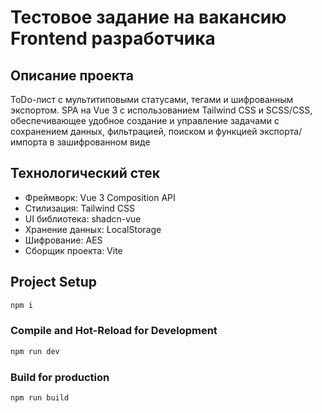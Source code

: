 # Тестовое задание на вакансию Frontend разработчика

## Описание проекта

ToDo-лист с мультитиповыми статусами, тегами и шифрованным экспортом. SPA на Vue 3 с использованием Tailwind CSS и SCSS/CSS, обеспечивающее удобное создание и управление задачами с сохранением данных, фильтрацией, поиском и функцией экспорта/импорта в зашифрованном виде

## Технологический стек

- Фреймворк: Vue 3 Composition API
- Стилизация: Tailwind CSS
- UI библиотека: shadcn-vue
- Хранение данных: LocalStorage
- Шифрование: AES 
- Сборщик проекта: Vite

## Project Setup

```sh
npm i
```

### Compile and Hot-Reload for Development

```sh
npm run dev
```

### Build for production

```sh
npm run build
```
